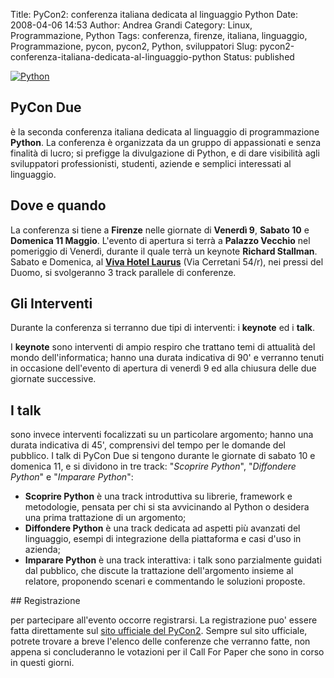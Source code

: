 Title: PyCon2: conferenza italiana dedicata al linguaggio Python
Date: 2008-04-06 14:53
Author: Andrea Grandi
Category: Linux, Programmazione, Python
Tags: conferenza, firenze, italiana, linguaggio, Programmazione, pycon, pycon2, Python, sviluppatori
Slug: pycon2-conferenza-italiana-dedicata-al-linguaggio-python
Status: published

[![Python]({static}/images/2008/04/python-powered-h-140x182.thumbnail.jpg)]()

## PyCon Due

è la seconda conferenza italiana dedicata al linguaggio di
programmazione **Python**. La conferenza è organizzata da un gruppo di
appassionati e senza finalità di lucro; si prefigge la divulgazione di
Python, e di dare visibilità agli sviluppatori professionisti, studenti,
aziende e semplici interessati al linguaggio.

## Dove e quando

La conferenza si tiene a **Firenze** nelle giornate
di **Venerdì 9**, **Sabato 10** e **Domenica 11 Maggio**. L'evento di
apertura si terrà a **Palazzo Vecchio** nel pomeriggio di Venerdì,
durante il quale terrà un keynote **Richard Stallman**. Sabato e
Domenica, al [**Viva Hotel
Laurus**](http://www.florence-hotels-laurus.com/) (Via Cerretani 54/r),
nei pressi del Duomo, si svolgeranno 3 track parallele di conferenze.

## Gli Interventi

Durante la conferenza si terranno due tipi di interventi: i **keynote** ed i **talk**.

I **keynote** sono interventi di ampio respiro che trattano temi di
attualità del mondo dell'informatica; hanno una durata indicativa di 90'
e verranno tenuti in occasione dell'evento di apertura di venerdì 9 ed
alla chiusura delle due giornate successive.

## I talk 

sono invece interventi focalizzati su un particolare
argomento; hanno una durata indicativa di 45', comprensivi del tempo per
le domande del pubblico. I talk di PyCon Due si tengono durante le
giornate di sabato 10 e domenica 11, e si dividono in tre track:
"*Scoprire Python*", "*Diffondere Python*" e "*Imparare Python*":

- **Scoprire Python** è una track introduttiva su librerie, framework
    e metodologie, pensata per chi si sta avvicinando al Python o
    desidera una prima trattazione di un argomento;
- **Diffondere Python** è una track dedicata ad aspetti più avanzati
    del linguaggio, esempi di integrazione della piattaforma e casi
    d'uso in azienda;
- **Imparare Python** è una track interattiva: i talk sono
    parzialmente guidati dal pubblico, che discute la trattazione
    dell'argomento insieme al relatore, proponendo scenari e commentando
    le soluzioni proposte.

## Registrazione

per partecipare all'evento occorre registrarsi. La
registrazione puo' essere fatta direttamente sul [sito ufficiale del PyCon2](http://www.pycon.it). Sempre sul sito ufficiale, potrete trovare
a breve l'elenco delle conferenze che verranno fatte, non appena si
concluderanno le votazioni per il Call For Paper che sono in corso in
questi giorni.
